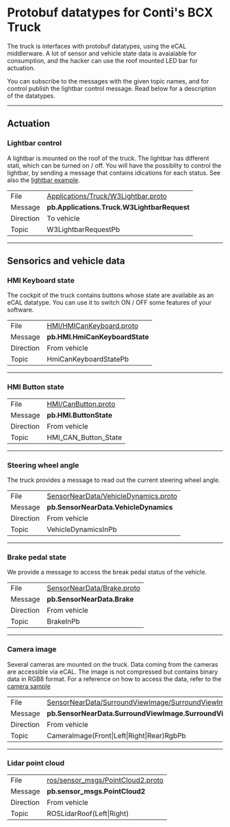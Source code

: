 # Protobuf datatypes for Conti's BCX Truck

The truck is interfaces with protobuf datatypes, using the eCAL middlerware.
A lot of sensor and vehicle state data is avaialable for consumption, and the hacker can use the roof mounted LED bar for actuation.

You can subscribe to the messages with the given topic names, and for control publish the lightbar control message.
Read below for a description of the datatypes.

---
## Actuation

### Lightbar control

A lightbar is mounted on the roof of the truck.
The lightbar has different stati, which can be turned on / off.
You will have the possiblity to control the lightbar, by sending a message that contains idications for each status.
See also the [lightbar example](/samples/python/lightbar/w3_lightbar_demo.py).

|   |  |
| --- | --- |
| File     | [Applications/Truck/W3Lightbar.proto](/datatypes/Applications/Truck/W3Lightbar.proto) |
| Message | **pb.Applications.Truck.W3LightbarRequest** |
| Direction | To vehicle |
| Topic  | W3LightbarRequestPb |

---
## Sensorics and vehicle data


### HMI Keyboard state

The cockpit of the truck contains buttons whose state are available as an eCAL datatype.
You can use it to switch ON / OFF some features of your software.

|   |  |
| --- | --- |
| File     | [HMI/HMICanKeyboard.proto](/datatypes/HMI/HMICanKeyboard.proto) |
| Message | **pb.HMI.HmiCanKeyboardState** |
| Direction | From vehicle |
| Topic  | HmiCanKeyboardStatePb |

---

### HMI Button state

|   |  |
| --- | --- |
| File     | [HMI/CanButton.proto](/datatypes/HMI/CanButton.proto) |
| Message | **pb.HMI.ButtonState** |
| Direction | From vehicle |
| Topic  | HMI_CAN_Button_State |

---

### Steering wheel angle

The truck provides a message to read out the current steering wheel angle.

|   |  |
| --- | --- |
| File     | [SensorNearData/VehicleDynamics.proto](/datatypes/SensorNearData/VehicleDynamics.proto) |
| Message | **pb.SensorNearData.VehicleDynamics** |
| Direction | From vehicle |
| Topic  | VehicleDynamicsInPb |

---

### Brake pedal state

We provide a message to access the break pedal status of the vehicle.

|   |  |
| --- | --- |
| File     | [SensorNearData/Brake.proto](/datatypes/SensorNearData/Brake.proto) |
| Message | **pb.SensorNearData.Brake** |
| Direction | From vehicle |
| Topic  | BrakeInPb |

---

### Camera image

Several cameras are mounted on the truck. 
Data coming from the cameras are accessible via eCAL.
The image is not compressed but contains binary data in RGB8 format.
For a reference on how to access the data, refer to the [camera sample](/samples/c%2B%2B/camera/image_widget.cpp#L23)

|   |  |
| --- | --- |
| File     | [SensorNearData/SurroundViewImage/SurroundViewImage.proto](/datatypes/SensorNearData/SurroundViewImage/SurroundViewImage.proto) |
| Message | **pb.SensorNearData.SurroundViewImage.SurroundViewImage** |
| Direction | From vehicle |
| Topic  | CameraImage(Front\|Left\|Right\|Rear)RgbPb |

---

### Lidar point cloud
|   |  |
| --- | --- |
| File     | [ros/sensor_msgs/PointCloud2.proto](/ros/sensor_msgs/PointCloud2.proto) |
| Message | **pb.sensor_msgs.PointCloud2** |
| Direction | From vehicle |
| Topic  | ROSLidarRoof(Left\|Right) |
